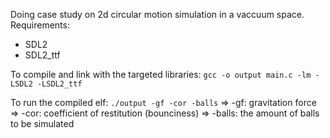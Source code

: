 Doing case study on 2d circular motion simulation in a vaccuum space.
Requirements:
- SDL2
- SDL2_ttf

To compile and link with the targeted libraries:
`gcc -o output main.c -lm -LSDL2 -LSDL2_ttf`

To run the compiled elf:
`./output -gf -cor -balls`
=> -gf: gravitation force
=> -cor: coefficient of restitution (bounciness)
=> -balls: the amount of balls to be simulated

